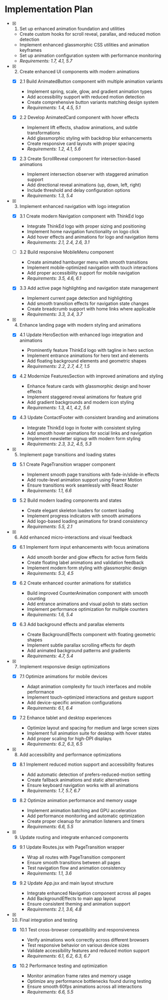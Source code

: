 # Implementation Plan

- [x] 1. Set up enhanced animation foundation and utilities

  - Create custom hooks for scroll reveal, parallax, and reduced motion detection
  - Implement enhanced glassmorphic CSS utilities and animation keyframes
  - Set up animation configuration system with performance monitoring
  - _Requirements: 1.7, 4.1, 5.7_

- [x] 2. Create enhanced UI components with modern animations

  - [x] 2.1 Build AnimatedButton component with multiple animation variants

    - Implement spring, scale, glow, and gradient animation types
    - Add accessibility support with reduced motion detection
    - Create comprehensive button variants matching design system
    - _Requirements: 1.4, 4.5, 5.1_

  - [x] 2.2 Develop AnimatedCard component with hover effects

    - Implement lift effects, shadow animations, and subtle transformations
    - Add glassmorphic styling with backdrop blur enhancements
    - Create responsive card layouts with proper spacing
    - _Requirements: 1.2, 4.1, 5.6_

  - [x] 2.3 Create ScrollReveal component for intersection-based animations

    - Implement intersection observer with staggered animation support
    - Add directional reveal animations (up, down, left, right)
    - Include threshold and delay configuration options
    - _Requirements: 1.3, 5.4_

- [x] 3. Implement enhanced navigation with logo integration

  - [x] 3.1 Create modern Navigation component with ThinkEd logo

    - Integrate ThinkEd logo with proper sizing and positioning
    - Implement home navigation functionality on logo click
    - Add hover effects and animations for logo and navigation items
    - _Requirements: 2.1, 2.4, 2.6, 3.1_

  - [ ] 3.2 Build responsive MobileMenu component




    - Create animated hamburger menu with smooth transitions
    - Implement mobile-optimized navigation with touch interactions
    - Add proper accessibility support for mobile navigation
    - _Requirements: 3.5, 4.6, 6.1_

  - [x] 3.3 Add active page highlighting and navigation state management

    - Implement current page detection and highlighting
    - Add smooth transition effects for navigation state changes
    - Create breadcrumb support with home links where applicable
    - _Requirements: 3.3, 3.4, 3.7_

- [x] 4. Enhance landing page with modern styling and animations

  - [x] 4.1 Update HeroSection with enhanced logo integration and animations



    - Prominently feature ThinkEd logo with tagline in hero section
    - Implement entrance animations for hero text and elements
    - Add floating background elements and geometric shapes
    - _Requirements: 2.2, 2.7, 4.7, 1.5_




  - [x] 4.2 Modernize FeaturesSection with improved animations and styling

    - Enhance feature cards with glassmorphic design and hover effects
    - Implement staggered reveal animations for feature grid
    - Add gradient backgrounds and modern icon styling
    - _Requirements: 1.3, 4.1, 4.2, 5.6_

  - [x] 4.3 Update ContactFooter with consistent branding and animations

    - Integrate ThinkEd logo in footer with consistent styling
    - Add smooth hover animations for social links and navigation
    - Implement newsletter signup with modern form styling
    - _Requirements: 2.3, 3.2, 4.5, 5.3_

- [x] 5. Implement page transitions and loading states

  - [x] 5.1 Create PageTransition wrapper component

    - Implement smooth page transitions with fade-in/slide-in effects
    - Add route-level animation support using Framer Motion
    - Ensure transitions work seamlessly with React Router
    - _Requirements: 1.1, 6.6_

  - [x] 5.2 Build modern loading components and states

    - Create elegant skeleton loaders for content loading
    - Implement progress indicators with smooth animations
    - Add logo-based loading animations for brand consistency
    - _Requirements: 5.5, 2.1_

- [x] 6. Add enhanced micro-interactions and visual feedback

  - [x] 6.1 Implement form input enhancements with focus animations

    - Add smooth border and glow effects for active form fields
    - Create floating label animations and validation feedback
    - Implement modern form styling with glassmorphic design
    - _Requirements: 5.3, 4.5_

  - [x] 6.2 Create enhanced counter animations for statistics

    - Build improved CounterAnimation component with smooth counting
    - Add entrance animations and visual polish to stats section
    - Implement performance optimization for multiple counters
    - _Requirements: 1.6, 5.4_

  - [x] 6.3 Add background effects and parallax elements

    - Create BackgroundEffects component with floating geometric shapes
    - Implement subtle parallax scrolling effects for depth
    - Add animated background patterns and gradients
    - _Requirements: 4.7, 5.4_

- [x] 7. Implement responsive design optimizations

  - [x] 7.1 Optimize animations for mobile devices

    - Adapt animation complexity for touch interfaces and mobile performance
    - Implement touch-optimized interactions and gesture support
    - Add device-specific animation configurations
    - _Requirements: 6.1, 6.4_

  - [x] 7.2 Enhance tablet and desktop experiences

    - Optimize layout and spacing for medium and large screen sizes
    - Implement full animation suite for desktop with hover states
    - Add proper scaling for high-DPI displays
    - _Requirements: 6.2, 6.3, 6.5_

- [x] 8. Add accessibility and performance optimizations

  - [x] 8.1 Implement reduced motion support and accessibility features

    - Add automatic detection of prefers-reduced-motion setting
    - Create fallback animations and static alternatives
    - Ensure keyboard navigation works with all animations
    - _Requirements: 1.7, 5.7, 6.7_

  - [x] 8.2 Optimize animation performance and memory usage

    - Implement animation batching and GPU acceleration
    - Add performance monitoring and automatic optimization
    - Create proper cleanup for animation listeners and timers
    - _Requirements: 6.6, 5.5_

- [x] 9. Update routing and integrate enhanced components

  - [x] 9.1 Update Routes.jsx with PageTransition wrapper

    - Wrap all routes with PageTransition component
    - Ensure smooth transitions between all pages
    - Test navigation flow and animation consistency
    - _Requirements: 1.1, 3.6_

  - [x] 9.2 Update App.jsx and main layout structure

    - Integrate enhanced Navigation component across all pages
    - Add BackgroundEffects to main app layout
    - Ensure consistent theming and animation support
    - _Requirements: 2.1, 3.6, 4.8_


- [x] 10. Final integration and testing

  - [x] 10.1 Test cross-browser compatibility and responsiveness

    - Verify animations work correctly across different browsers
    - Test responsive behavior on various device sizes
    - Validate accessibility features and reduced motion support
    - _Requirements: 6.1, 6.2, 6.3, 6.7_

  - [x] 10.2 Performance testing and optimization

    - Monitor animation frame rates and memory usage
    - Optimize any performance bottlenecks found during testing
    - Ensure smooth 60fps animations across all interactions
    - _Requirements: 6.6, 5.5_
